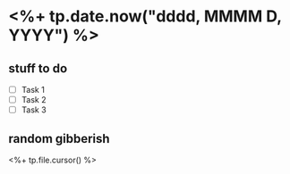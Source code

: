 # <%+ tp.date.now("dddd, MMMM D, YYYY") %>

## stuff to do 
- [ ] Task 1
- [ ] Task 2
- [ ] Task 3

## random gibberish
<%+ tp.file.cursor() %>
